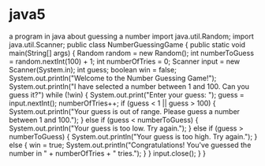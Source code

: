 # java5
a program in java about guessing a number 
import java.util.Random;
import java.util.Scanner;
public class NumberGuessingGame {
    public static void main(String[] args) {
        Random random = new Random();
        int numberToGuess = random.nextInt(100) + 1;
        int numberOfTries = 0;
        Scanner input = new Scanner(System.in);
        int guess;
        boolean win = false;
        System.out.println("Welcome to the Number Guessing Game!");
        System.out.println("I have selected a number between 1 and 100. Can you guess it?")
        while (!win) {
            System.out.print("Enter your guess: ");
            guess = input.nextInt();
            numberOfTries++;
            if (guess < 1 || guess > 100) {
                System.out.println("Your guess is out of range. Please guess a number between 1 and 100.");
            } else if (guess < numberToGuess) {
                System.out.println("Your guess is too low. Try again.");
            } else if (guess > numberToGuess) {
                System.out.println("Your guess is too high. Try again.");
            } else {
                win = true;
                System.out.println("Congratulations! You've guessed the number in " + numberOfTries + " tries.");
            }
        }
       input.close();
    }
}
